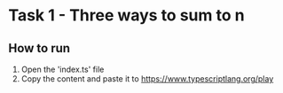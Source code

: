 # Task 1 - Three ways to sum to n

## How to run

1. Open the 'index.ts' file
2. Copy the content and paste it to https://www.typescriptlang.org/play
